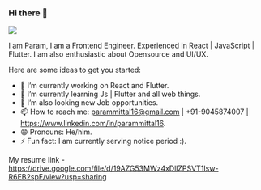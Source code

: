 ### Hi there 👋
![](https://komarev.com/ghpvc/?username=parammittal16)

I am Param, I am a Frontend Engineer. Experienced in React | JavaScript | Flutter. 
I am also enthusiastic about Opensource and UI/UX.

Here are some ideas to get you started:

- 🔭 I’m currently working on React and Flutter.
- 🌱 I’m currently learning Js | Flutter and all web things. 
- 👯 I’m also looking new Job opportunities.
- 📫 How to reach me: parammittal16@gmail.com | +91-9045874007 | https://www.linkedin.com/in/parammittal16.
- 😄 Pronouns: He/him.
- ⚡ Fun fact: I am currently serving notice period :).

My resume link - https://drive.google.com/file/d/19AZG53MWz4xDllZPSVT1Isw-R6EB2spF/view?usp=sharing
